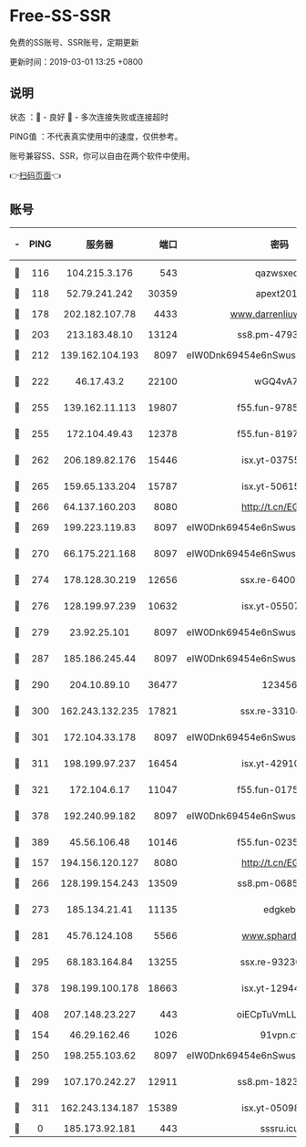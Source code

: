 # Free-SS-SSR

免费的SS账号、SSR账号，定期更新

更新时间：2019-03-01 13:25 +0800

## 说明

状态     ：🙂 - 良好 🙁 - 多次连接失败或连接超时

PING值   ：不代表真实使用中的速度，仅供参考。

账号兼容SS、SSR，你可以自由在两个软件中使用。

👉[扫码页面](https://liesauer.github.io/free-ss-ssr.github.io/)👈

## 账号

|-|PING|服务器|端口|密码|加密方式|区域|
|:----:|:----:|:-----:|-----:|:----:|:----:|:----:|
|🙂|116|104.215.3.176|543|qazwsxedc|aes-256-gcm|JP|
|🙂|118|52.79.241.242|30359|apext2019|chacha20|KR|
|🙂|178|202.182.107.78|4433|www.darrenliuwei.com|aes-256-cfb|JP|
|🙂|203|213.183.48.10|13124|ss8.pm-47930159|rc4-md5|RU|
|🙂|212|139.162.104.193|8097|eIW0Dnk69454e6nSwuspv9DmS201tQ0D|aes-256-cfb|JP|
|🙂|222|46.17.43.2|22100|wGQ4vA7D|aes-256-gcm|RU|
|🙂|255|139.162.11.113|19807|f55.fun-97859727|aes-256-cfb|SG|
|🙂|255|172.104.49.43|12378|f55.fun-81974133|aes-256-cfb|SG|
|🙂|262|206.189.82.176|15446|isx.yt-03755202|aes-256-cfb|SG|
|🙂|265|159.65.133.204|15787|isx.yt-50615050|aes-256-cfb|SG|
|🙂|266|64.137.160.203|8080|http://t.cn/EGJIyrl|rc4-md5|CA|
|🙂|269|199.223.119.83|8097|eIW0Dnk69454e6nSwuspv9DmS201tQ0D|aes-256-cfb|US|
|🙂|270|66.175.221.168|8097|eIW0Dnk69454e6nSwuspv9DmS201tQ0D|aes-256-cfb|US|
|🙂|274|178.128.30.219|12656|ssx.re-64001982|aes-256-cfb|SG|
|🙂|276|128.199.97.239|10632|isx.yt-05507279|aes-256-cfb|SG|
|🙂|279|23.92.25.101|8097|eIW0Dnk69454e6nSwuspv9DmS201tQ0D|aes-256-cfb|US|
|🙂|287|185.186.245.44|8097|eIW0Dnk69454e6nSwuspv9DmS201tQ0D|aes-256-cfb|NL|
|🙂|290|204.10.89.10|36477|123456|aes-256-cfb|US|
|🙂|300|162.243.132.235|17821|ssx.re-33104069|aes-256-cfb|US|
|🙂|301|172.104.33.178|8097|eIW0Dnk69454e6nSwuspv9DmS201tQ0D|aes-256-cfb|SG|
|🙂|311|198.199.97.237|16454|isx.yt-42910479|aes-256-cfb|US|
|🙂|321|172.104.6.17|11047|f55.fun-01756679|aes-256-cfb|US|
|🙂|378|192.240.99.182|8097|eIW0Dnk69454e6nSwuspv9DmS201tQ0D|aes-256-cfb|US|
|🙂|389|45.56.106.48|10146|f55.fun-02359224|aes-256-cfb|US|
|🙂|157|194.156.120.127|8080|http://t.cn/EGJIyrl|rc4-md5|RU|
|🙂|266|128.199.154.243|13509|ss8.pm-06850813|aes-256-cfb|SG|
|🙂|273|185.134.21.41|11135|edgkeb|aes-256-cfb|GB|
|🙂|281|45.76.124.108|5566|www.sphard.com|aes-256-cfb|AU|
|🙂|295|68.183.164.84|13255|ssx.re-93230517|aes-256-cfb|US|
|🙂|378|198.199.100.178|18663|isx.yt-12944812|aes-256-cfb|US|
|🙂|408|207.148.23.227|443|oiECpTuVmLLxk4Ts|aes-256-cfb|US|
|🙁|154|46.29.162.46|1026|91vpn.cf|rc4-md5|RU|
|🙁|250|198.255.103.62|8097|eIW0Dnk69454e6nSwuspv9DmS201tQ0D|aes-256-cfb|US|
|🙁|299|107.170.242.27|12911|ss8.pm-18239043|aes-256-cfb|US|
|🙁|311|162.243.134.187|15389|isx.yt-05098936|aes-256-cfb|US|
|🙁|0|185.173.92.181|443|sssru.icu|rc4-md5|RU|
